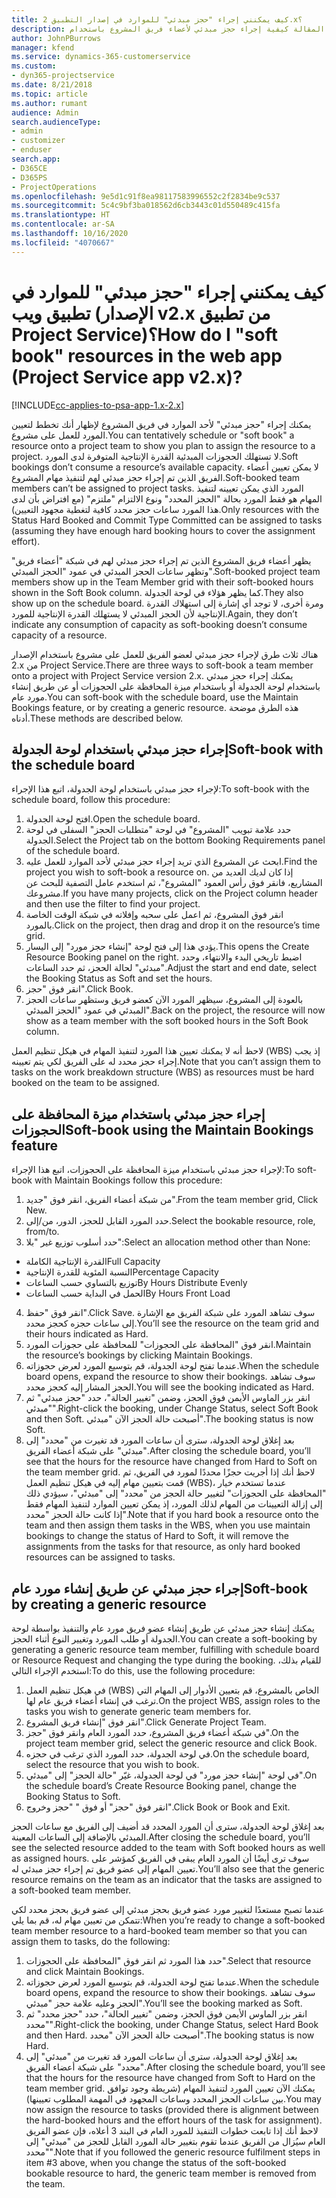 ```yaml
---
title: كيف يمكنني إجراء "حجز مبدئي" للموارد في إصدار التطبيق 2.x؟
description: توضح هذه المقالة كيفية إجراء حجز مبدئي لأعضاء فريق المشروع باستخدام Project Service.
author: JohnPBurrows
manager: kfend
ms.service: dynamics-365-customerservice
ms.custom:
- dyn365-projectservice
ms.date: 8/21/2018
ms.topic: article
ms.author: rumant
audience: Admin
search.audienceType:
- admin
- customizer
- enduser
search.app:
- D365CE
- D365PS
- ProjectOperations
ms.openlocfilehash: 9e5d1c91f8ea98117583996552c2f2834be9c537
ms.sourcegitcommit: 5c4c9bf3ba018562d6cb3443c01d550489c415fa
ms.translationtype: HT
ms.contentlocale: ar-SA
ms.lasthandoff: 10/16/2020
ms.locfileid: "4070667"
---
```

# <a name="how-do-i-soft-book-resources-in-the-web-app-project-service-app-v2x"></a><span data-ttu-id="29d24-103">كيف يمكنني إجراء "حجز مبدئي" للموارد في تطبيق ويب (الإصدار v2.x من تطبيق Project Service)؟</span><span class="sxs-lookup"><span data-stu-id="29d24-103">How do I "soft book" resources in the web app (Project Service app v2.x)?</span></span>

[!INCLUDE[cc-applies-to-psa-app-1.x-2.x](../includes/cc-applies-to-psa-app-1x-2x.md)]

<span data-ttu-id="29d24-104">يمكنك إجراء "حجز مبدئي" لأحد الموارد في فريق المشروع لإظهار أنك تخطط لتعيين المورد للعمل على مشروع.</span><span class="sxs-lookup"><span data-stu-id="29d24-104">You can tentatively schedule or "soft book" a resource onto a project team to show you plan to assign the resource to a project.</span></span> <span data-ttu-id="29d24-105">لا تستهلك الحجوزات المبدئية القدرة الإنتاجية المتوفرة لدى المورد.</span><span class="sxs-lookup"><span data-stu-id="29d24-105">Soft bookings don’t consume a resource’s available capacity.</span></span> <span data-ttu-id="29d24-106">لا يمكن تعيين أعضاء الفريق الذين تم إجراء حجز مبدئي لهم لتنفيذ مهام المشروع.</span><span class="sxs-lookup"><span data-stu-id="29d24-106">Soft-booked team members can’t be assigned to project tasks.</span></span> <span data-ttu-id="29d24-107">المورد الذي يمكن تعيينه لتنفيذ المهام هو فقط المورد بحالة "الحجز المحدد‬" ونوع الالتزام "ملتزم‬" (مع افتراض بأن لدى هذا المورد ساعات حجز محدد كافية لتغطية مجهود التعيين).</span><span class="sxs-lookup"><span data-stu-id="29d24-107">Only resources with the Status Hard Booked and Commit Type Committed can be assigned to tasks (assuming they have enough hard booking hours to cover the assignment effort).</span></span>

<span data-ttu-id="29d24-108">يظهر أعضاء فريق المشروع الذين تم إجراء حجز مبدئي لهم في شبكة "أعضاء فريق" وتظهر ساعات الحجز المبدئي في عمود "الحجز المبدئي".</span><span class="sxs-lookup"><span data-stu-id="29d24-108">Soft-booked project team members show up in the Team Member grid with their soft-booked hours shown in the Soft Book column.</span></span> <span data-ttu-id="29d24-109">كما يظهر هؤلاء في لوحة الجدولة.</span><span class="sxs-lookup"><span data-stu-id="29d24-109">They also show up on the schedule board.</span></span> <span data-ttu-id="29d24-110">ومرة أخرى، لا توجد أي إشارة إلى استهلاك القدرة الإنتاجية لأن الحجز المبدئي لا يستهلك القدرة الإنتاجية للمورد.</span><span class="sxs-lookup"><span data-stu-id="29d24-110">Again, they don’t indicate any consumption of capacity as soft-booking doesn’t consume capacity of a resource.</span></span>

<span data-ttu-id="29d24-111">هناك ثلاث طرق لإجراء حجز مبدئي لعضو الفريق للعمل على مشروع باستخدام الإصدار 2.x من Project Service.</span><span class="sxs-lookup"><span data-stu-id="29d24-111">There are three ways to soft-book a team member onto a project with Project Service version 2.x.</span></span> <span data-ttu-id="29d24-112">يمكنك إجراء حجز مبدئي باستخدام لوحة الجدولة أو باستخدام ميزة المحافظة على الحجوزات‬ أو عن طريق إنشاء مورد عام.</span><span class="sxs-lookup"><span data-stu-id="29d24-112">You can soft-book with the schedule board, use the Maintain Bookings feature, or by creating a generic resource.</span></span> <span data-ttu-id="29d24-113">هذه الطرق موضحة أدناه.</span><span class="sxs-lookup"><span data-stu-id="29d24-113">These methods are described below.</span></span>

## <a name="soft-book-with-the-schedule-board"></a><span data-ttu-id="29d24-114">إجراء حجز مبدئي باستخدام لوحة الجدولة</span><span class="sxs-lookup"><span data-stu-id="29d24-114">Soft-book with the schedule board</span></span>

<span data-ttu-id="29d24-115">لإجراء حجز مبدئي باستخدام لوحة الجدولة‬، اتبع هذا الإجراء:</span><span class="sxs-lookup"><span data-stu-id="29d24-115">To soft-book with the schedule board, follow this procedure:</span></span> 
1. <span data-ttu-id="29d24-116">افتح لوحة الجدولة.</span><span class="sxs-lookup"><span data-stu-id="29d24-116">Open the schedule board.</span></span>
2. <span data-ttu-id="29d24-117">حدد علامة تبويب "المشروع" في لوحة "متطلبات الحجز‬" السفلى في لوحة الجدولة.</span><span class="sxs-lookup"><span data-stu-id="29d24-117">Select the Project tab on the bottom Booking Requirements panel of the schedule board.</span></span>
3. <span data-ttu-id="29d24-118">ابحث عن المشروع الذي تريد إجراء حجز مبدئي لأحد الموارد للعمل عليه.</span><span class="sxs-lookup"><span data-stu-id="29d24-118">Find the project you wish to soft-book a resource on.</span></span> <span data-ttu-id="29d24-119">إذا كان لديك العديد من المشاريع، فانقر فوق رأس العمود "المشروع"، ثم استخدم عامل التصفية للبحث عن مشروعك.</span><span class="sxs-lookup"><span data-stu-id="29d24-119">If you have many projects, click on the Project column header and then use the filter to find your project.</span></span>
4. <span data-ttu-id="29d24-120">انقر فوق المشروع، ثم اعمل على سحبه وإفلاته في شبكة الوقت الخاصة بالمورد.</span><span class="sxs-lookup"><span data-stu-id="29d24-120">Click on the project, then drag and drop it on the resource’s time grid.</span></span>
5. <span data-ttu-id="29d24-121">يؤدي هذا إلى فتح لوحة "إنشاء حجز مورد‬" إلى اليسار.</span><span class="sxs-lookup"><span data-stu-id="29d24-121">This opens the Create Resource Booking panel on the right.</span></span> <span data-ttu-id="29d24-122">اضبط تاريخي البدء والانتهاء، وحدد "مبدئي" لحالة الحجز، ثم حدد الساعات.</span><span class="sxs-lookup"><span data-stu-id="29d24-122">Adjust the start and end date, select the Booking Status as Soft and set the hours.</span></span> 
6. <span data-ttu-id="29d24-123">انقر فوق "حجز".</span><span class="sxs-lookup"><span data-stu-id="29d24-123">Click Book.</span></span>
7. <span data-ttu-id="29d24-124">بالعودة إلى المشروع، سيظهر المورد الآن كعضو فريق وستظهر ساعات الحجز المبدئي في عمود "الحجز المبدئي".</span><span class="sxs-lookup"><span data-stu-id="29d24-124">Back on the project, the resource will now show as a team member with the soft booked hours in the Soft Book column.</span></span>

<span data-ttu-id="29d24-125">لاحظ أنه لا يمكنك تعيين هذا المورد لتنفيذ المهام في هيكل تنظيم العمل (WBS) إذ يجب إجراء حجز محدد له على الفريق لكي يتم تعيينه.</span><span class="sxs-lookup"><span data-stu-id="29d24-125">Note that you can’t assign them to tasks on the work breakdown structure (WBS) as resources must be hard booked on the team to be assigned.</span></span>

## <a name="soft-book-using-the-maintain-bookings-feature"></a><span data-ttu-id="29d24-126">إجراء حجز مبدئي باستخدام ميزة المحافظة على الحجوزات‬</span><span class="sxs-lookup"><span data-stu-id="29d24-126">Soft-book using the Maintain Bookings feature</span></span>

<span data-ttu-id="29d24-127">لإجراء حجز مبدئي باستخدام ميزة المحافظة على الحجوزات‬، اتبع هذا الإجراء:</span><span class="sxs-lookup"><span data-stu-id="29d24-127">To soft-book with Maintain Bookings follow this procedure:</span></span>
1. <span data-ttu-id="29d24-128">من شبكة أعضاء الفريق، انقر فوق "جديد".</span><span class="sxs-lookup"><span data-stu-id="29d24-128">From the team member grid, Click New.</span></span>
2. <span data-ttu-id="29d24-129">حدد المورد القابل للحجز، الدور، من/إلى.</span><span class="sxs-lookup"><span data-stu-id="29d24-129">Select the bookable resource, role, from/to.</span></span>
3. <span data-ttu-id="29d24-130">حدد أسلوب توزيع غير "بلا":</span><span class="sxs-lookup"><span data-stu-id="29d24-130">Select an allocation method other than None:</span></span>
- <span data-ttu-id="29d24-131">القدرة الإنتاجية الكاملة</span><span class="sxs-lookup"><span data-stu-id="29d24-131">Full Capacity</span></span>
- <span data-ttu-id="29d24-132">النسبة المئوية للقدرة الإنتاجية</span><span class="sxs-lookup"><span data-stu-id="29d24-132">Percentage Capacity</span></span>
- <span data-ttu-id="29d24-133">توزيع بالتساوي حسب الساعات‬</span><span class="sxs-lookup"><span data-stu-id="29d24-133">By Hours Distribute Evenly</span></span>
- <span data-ttu-id="29d24-134">الحمل في البداية حسب الساعات</span><span class="sxs-lookup"><span data-stu-id="29d24-134">By Hours Front Load</span></span>
4. <span data-ttu-id="29d24-135">انقر فوق "حفظ".</span><span class="sxs-lookup"><span data-stu-id="29d24-135">Click Save.</span></span> <span data-ttu-id="29d24-136">سوف تشاهد المورد على شبكة الفريق مع الإشارة إلى ساعات حجزه كحجز محدد.</span><span class="sxs-lookup"><span data-stu-id="29d24-136">You’ll see the resource on the team grid and their hours indicated as Hard.</span></span>
5. <span data-ttu-id="29d24-137">انقر فوق "المحافظة على الحجوزات‬" للمحافظة على حجوزات المورد.</span><span class="sxs-lookup"><span data-stu-id="29d24-137">Maintain the resource’s bookings by clicking Maintain Bookings.</span></span>
6. <span data-ttu-id="29d24-138">عندما تفتح لوحة الجدولة، قم بتوسيع المورد لعرض حجوزاته.</span><span class="sxs-lookup"><span data-stu-id="29d24-138">When the schedule board opens, expand the resource to show their bookings.</span></span> <span data-ttu-id="29d24-139">سوف تشاهد الحجز المشار إليه كحجز محدد.</span><span class="sxs-lookup"><span data-stu-id="29d24-139">You will see the booking indicated as Hard.</span></span>
7. <span data-ttu-id="29d24-140">انقر بزر الماوس الأيمن فوق الحجز، وضمن "تغيير الحالة"، حدد "حجز مبدئي" ثم "مبدئي".</span><span class="sxs-lookup"><span data-stu-id="29d24-140">Right-click the booking, under Change Status, select Soft Book and then Soft.</span></span> <span data-ttu-id="29d24-141">أصبحت حالة الحجز الآن "مبدئي".</span><span class="sxs-lookup"><span data-stu-id="29d24-141">The booking status is now Soft.</span></span>
8. <span data-ttu-id="29d24-142">بعد إغلاق لوحة الجدولة، سترى أن ساعات المورد قد تغيرت من "محدد" إلى "مبدئي" على شبكة أعضاء الفريق.</span><span class="sxs-lookup"><span data-stu-id="29d24-142">After closing the schedule board, you’ll see that the hours for the resource have changed from Hard to Soft on the team member grid.</span></span>
<span data-ttu-id="29d24-143">لاحظ أنك إذا أجريت حجزًا محددًا لمورد في الفريق، ثم قمت بتعيين مهام إليه في هيكل تنظيم العمل (WBS)، عندما تستخدم خيار "المحافظة على الحجوزات" لتغيير حالة الحجز من "محدد" إلى "مبدئي"، سيؤدي ذلك إلى إزالة التعيينات من المهام لذلك المورد، إذ يمكن تعيين الموارد لتنفيذ المهام فقط إذا كانت حالة الحجز "محدد".</span><span class="sxs-lookup"><span data-stu-id="29d24-143">Note that if you hard book a resource onto the team and then assign them tasks in the WBS, when you use maintain bookings to change the status of Hard to Soft, it will remove the assignments from the tasks for that resource, as only hard booked resources can be assigned to tasks.</span></span>

## <a name="soft-book-by-creating-a-generic-resource"></a><span data-ttu-id="29d24-144">إجراء حجز مبدئي عن طريق إنشاء مورد عام</span><span class="sxs-lookup"><span data-stu-id="29d24-144">Soft-book by creating a generic resource</span></span>

<span data-ttu-id="29d24-145">يمكنك إنشاء حجز مبدئي عن طريق إنشاء عضو فريق مورد عام والتنفيذ بواسطة لوحة الجدولة أو طلب المورد‬ وتغيير النوع أثناء الحجز.</span><span class="sxs-lookup"><span data-stu-id="29d24-145">You can create a soft-booking by generating a generic resource team member, fulfilling with schedule board or Resource Request and changing the type during the booking.</span></span>
<span data-ttu-id="29d24-146">للقيام بذلك، استخدم الإجراء التالي:</span><span class="sxs-lookup"><span data-stu-id="29d24-146">To do this, use the following procedure:</span></span>

1. <span data-ttu-id="29d24-147">في هيكل تنظيم العمل (WBS) الخاص بالمشروع، قم بتعيين الأدوار إلى المهام التي ترغب في إنشاء أعضاء فريق عام لها.</span><span class="sxs-lookup"><span data-stu-id="29d24-147">On the project WBS, assign roles to the tasks you wish to generate generic team members for.</span></span>
2. <span data-ttu-id="29d24-148">انقر فوق "إنشاء فريق المشروع".</span><span class="sxs-lookup"><span data-stu-id="29d24-148">Click Generate Project Team.</span></span>
3. <span data-ttu-id="29d24-149">في شبكة أعضاء فريق المشروع، حدد المورد العام وانقر فوق "حجز".</span><span class="sxs-lookup"><span data-stu-id="29d24-149">On the project team member grid, select the generic resource and click Book.</span></span>
4. <span data-ttu-id="29d24-150">في لوحة الجدولة، حدد المورد الذي ترغب في حجزه.</span><span class="sxs-lookup"><span data-stu-id="29d24-150">On the schedule board, select the resource that you wish to book.</span></span>
5. <span data-ttu-id="29d24-151">في لوحة "إنشاء حجز مورد‬" في لوحة الجدولة، غيّر "حالة الحجز" إلى "مبدئي".</span><span class="sxs-lookup"><span data-stu-id="29d24-151">On the schedule board’s Create Resource Booking panel, change the Booking Status to Soft.</span></span>
6. <span data-ttu-id="29d24-152">انقر فوق "حجز" أو فوق " "حجز وخروج".</span><span class="sxs-lookup"><span data-stu-id="29d24-152">Click Book or Book and Exit.</span></span>

<span data-ttu-id="29d24-153">بعد إغلاق لوحة الجدولة، سترى أن المورد المحدد قد أضيف إلى الفريق مع ساعات الحجز المبدئي بالإضافة إلى الساعات المعينة.</span><span class="sxs-lookup"><span data-stu-id="29d24-153">After closing the schedule board, you’ll see the selected resource added to the team with Soft booked hours as well as assigned hours.</span></span> <span data-ttu-id="29d24-154">سوف ترى أيضًا أن المورد العام يبقى في الفريق كمؤشر على تعيين المهام إلى عضو فريق تم إجراء حجز مبدئي له.</span><span class="sxs-lookup"><span data-stu-id="29d24-154">You’ll also see that the generic resource remains on the team as an indicator that the tasks are assigned to a soft-booked team member.</span></span>

<span data-ttu-id="29d24-155">عندما تصبح مستعدًا لتغيير مورد عضو فريق بحجز مبدئي إلى عضو فريق بحجز محدد لكي تتمكن من تعيين مهام له، قم بما يلي:</span><span class="sxs-lookup"><span data-stu-id="29d24-155">When you’re ready to change a soft-booked team member resource to a hard-booked team member so that you can assign them to tasks, do the following:</span></span>

1. <span data-ttu-id="29d24-156">حدد هذا المورد ثم انقر فوق "المحافظة على الحجوزات".</span><span class="sxs-lookup"><span data-stu-id="29d24-156">Select that resource and click Maintain Bookings.</span></span>
2. <span data-ttu-id="29d24-157">عندما تفتح لوحة الجدولة، قم بتوسيع المورد لعرض حجوزاته.</span><span class="sxs-lookup"><span data-stu-id="29d24-157">When the schedule board opens, expand the resource to show their bookings.</span></span> <span data-ttu-id="29d24-158">سوف تشاهد الحجز وعليه علامة حجز "مبدئي".</span><span class="sxs-lookup"><span data-stu-id="29d24-158">You’ll see the booking marked as Soft.</span></span>
3. <span data-ttu-id="29d24-159">انقر بزر الماوس الأيمن فوق الحجز، وضمن "تغيير الحالة"، حدد "حجز محدد" ثم "محدد".</span><span class="sxs-lookup"><span data-stu-id="29d24-159">Right-click the booking, under Change Status, select Hard Book and then Hard.</span></span> <span data-ttu-id="29d24-160">أصبحت حالة الحجز الآن "محدد".</span><span class="sxs-lookup"><span data-stu-id="29d24-160">The booking status is now Hard.</span></span>
4. <span data-ttu-id="29d24-161">بعد إغلاق لوحة الجدولة، سترى أن ساعات المورد قد تغيرت من "مبدئي" إلى "محدد" على شبكة أعضاء الفريق.</span><span class="sxs-lookup"><span data-stu-id="29d24-161">After closing the schedule board, you’ll see that the hours for the resource have changed from Soft to Hard on the team member grid.</span></span> <span data-ttu-id="29d24-162">يمكنك الآن تعيين المورد لتنفيذ المهام (شريطة وجود توافق بين ساعات الحجز المحدد وساعات المجهود في المهمة المطلوب تعيينها).</span><span class="sxs-lookup"><span data-stu-id="29d24-162">You may now assign the resource to tasks (provided there is alignment between the hard-booked hours and the effort hours of the task for assignment).</span></span> <span data-ttu-id="29d24-163">لاحظ أنك إذا تابعت خطوات التنفيذ للمورد العام في البند 3 أعلاه، فإن عضو الفريق العام سيُزال من الفريق عندما تقوم بتغيير حالة المورد القابل للحجز من "مبدئي" إلى "محدد".</span><span class="sxs-lookup"><span data-stu-id="29d24-163">Note that if you followed the generic resource fulfilment steps in item #3 above, when you change the status of the soft-booked bookable resource to hard, the generic team member is removed from the team.</span></span>

